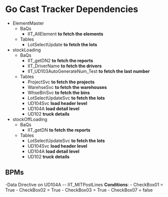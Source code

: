 # Go Cast Tracker Dependencies

- ElementMaster
   - BaQs
      - IIT_AllElement **to fetch the elements**
   - Tables
      - LotSelectUpdate  **to fetch the lots**
- stockLoading
   - BaQs
      - IIT_getDN2     **to fetch the reports**
      - IIT_DriverName  **to fetch the drivers**
      - IIT_UD103AutoGenerateNum_Test   **to fetch the last number**
   - Tables
      - ProjectSvc **to fetch the projects**
      - WarehseSvc **to fetch the warehouses**
      - WhseBinSvc **to fetch the bins**
      - LotSelectUpdateSvc **to fetch the lots**
      - UD104Svc **load header level**
      - UD104A   **load detail level**
      - UD102 **truck details**
- stockOffLoading
   - BaQs
      - IIT_getDN     **to fetch the reports**
   - Tables
      - LotSelectUpdateSvc **to fetch the lots**
      - UD104Svc **load header level**
      - UD104A   **load detail level**
      - UD102 **truck details**
## BPMs
-Data Directive on UD104A
-- IIT_MITPostLines
   **Conditions**: -  CheckBox01 = True
                   - CheckBox02 = True
                   - CheckBox03 = True
                   - CheckBox07 = false